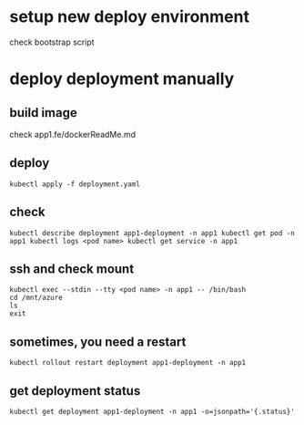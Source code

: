 # setup new deploy environment
check bootstrap script

# deploy deployment manually
## build image
check app1.fe/dockerReadMe.md

## deploy
`kubectl apply -f deployment.yaml`

## check
`
kubectl describe deployment app1-deployment -n app1
kubectl get pod -n app1
kubectl logs <pod name>
kubectl get service -n app1
`

## ssh and check mount
```
kubectl exec --stdin --tty <pod name> -n app1 -- /bin/bash
cd /mnt/azure
ls
exit
```

## sometimes, you need a restart
`kubectl rollout restart deployment app1-deployment -n app1`

## get deployment status
`kubectl get deployment app1-deployment -n app1 -o=jsonpath='{.status}'`